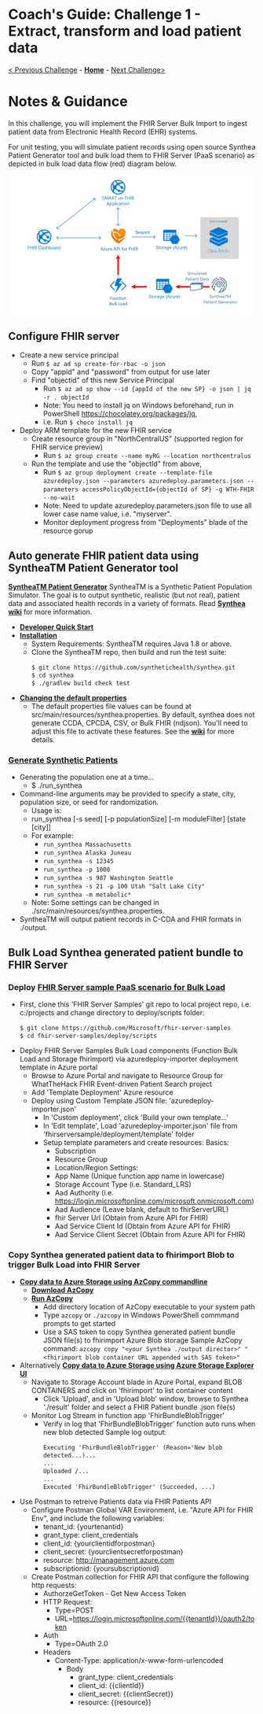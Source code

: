 # Coach's Guide: Challenge 1 - Extract, transform and load patient data

[< Previous Challenge](./Solution00.md) - **[Home](./readme.md)** - [Next Challenge>](./Solution02.md)

# Notes & Guidance

In this challenge, you will implement the FHIR Server Bulk Import to ingest patient data from Electronic Health Record (EHR) systems.  

For unit testing, you will simulate patient records using open source Synthea Patient Generator tool and bulk load them to FHIR Server (PaaS scenario) as depicted in bulk load data flow (red) diagram below.

![FHIR Server Bulk Load](../images/fhir-serverless-bulk-load.jpg)

## Configure FHIR server
- Create a new service principal
    - Run `$ az ad sp create-for-rbac -o json`
    - Copy "appid" and "password" from output for use later
    - Find "objectid" of this new Service Principal
        - Run `$ az ad sp show --id {appId of the new SP} -o json | jq -r . objectId`
        - Note: You need to install jq on Windows beforehand, run in PowerShell https://chocolatey.org/packages/jq, 
         - i.e. Run `$ choco install jq`
- Deploy ARM template for the new FHIR service
    - Create resource group in "NorthCentralUS" (supported region for FHIR service preview)
        - Run `$ az group create --name myRG --location northcentralus`
    - Run the template and use the "objectId" from above,
        - Run `$ az group deployment create --template-file azuredeploy.json --parameters azuredeploy.parameters.json --parameters accessPolicyObjectId={objectId of SP} -g WTH-FHIR --no-wait`
        - Note: Need to update azuredeploy.parameters.json file to use all lower case name value, i.e. "myserver".
        - Monitor deployment progress from "Deployments" blade of the resource gorup

## Auto generate FHIR patient data using SyntheaTM Patient Generator tool

**[SyntheaTM Patient Generator](https://github.com/synthetichealth/synthea#syntheatm-patient-generator)**
SyntheaTM is a Synthetic Patient Population Simulator. The goal is to output synthetic, realistic (but not real), patient data and associated health records in a variety of formats.  Read **[Synthea wiki](https://github.com/synthetichealth/synthea/wiki)** for more information.
- **[Developer Quick Start](https://github.com/synthetichealth/synthea#developer-quick-start)**
- **[Installation](https://github.com/synthetichealth/synthea#installation)**
    - System Requirements: SyntheaTM requires Java 1.8 or above.
    - Clone the SyntheaTM repo, then build and run the test suite:
        ```
        $ git clone https://github.com/synthetichealth/synthea.git
        $ cd synthea
        $ ./gradlew build check test
        ```
- **[Changing the default properties](https://github.com/synthetichealth/synthea#changing-the-default-properties)**
    - The default properties file values can be found at src/main/resources/synthea.properties. By default, synthea does not generate CCDA, CPCDA, CSV, or Bulk FHIR (ndjson). You'll need to adjust this file to activate these features. See the **[wiki](https://github.com/synthetichealth/synthea/wiki)** for more details.

### **[Generate Synthetic Patients](https://github.com/synthetichealth/synthea#generate-synthetic-patients)**
- Generating the population one at a time...
    - $ ./run_synthea
- Command-line arguments may be provided to specify a state, city, population size, or seed for randomization.
    - Usage is:
    - run_synthea [-s seed] [-p populationSize] [-m moduleFilter] [state [city]]
    - For example:
        - `run_synthea Massachusetts`
        - `run_synthea Alaska Juneau`
        - `run_synthea -s 12345`
        - `run_synthea -p 1000`
        - `run_synthea -s 987 Washington Seattle`
        - `run_synthea -s 21 -p 100 Utah "Salt Lake City"`
        - `run_synthea -m metabolic*`
    - Note: Some settings can be changed in ./src/main/resources/synthea.properties.
- SyntheaTM will output patient records in C-CDA and FHIR formats in ./output.

## Bulk Load Synthea generated patient bundle to FHIR Server
### Deploy **[FHIR Server sample PaaS scenario for Bulk Load](https://github.com/microsoft/fhir-server-samples)**
- First, clone this 'FHIR Server Samples' git repo to local project repo, i.e. c:/projects and change directory to deploy/scripts folder:
    ```
    $ git clone https://github.com/Microsoft/fhir-server-samples
    $ cd fhir-server-samples/deploy/scripts
    ```
- Deploy FHIR Server Samples Bulk Load components (Function Bulk Load and Storage fhirimport) via azuredeploy-importer deployment template in Azure portal
    - Browse to Azure Portal and navigate to Resource Group for WhatTheHack FHIR Event-driven Patient Search project
    - Add 'Template Deployment' Azure resource
    - Deploy using Custom Template JSON file: 'azuredeploy-importer.json'
        - In 'Custom deployment', click 'Build your own template...'
        - In 'Edit template', Load 'azuredeploy-importer.json' file from 'fhirserversample/deployment/template' folder
        - Setup template parameters and create resources:
            Basics:
            - Subscription
            - Resource Group
            - Location/Region
            Settings:
            - App Name (Unique function app name in lowercase)
            - Storage Account Type (i.e. Standard_LRS)
            - Aad Authority (i.e. https://login.microsoftonline.com/microsoft.onmicrosoft.com)
            - Aad Audience (Leave blank, default to fhirServerURL)
            - fhir Server Url (Obtain from Azure API for FHIR)
            - Aad Service Client Id (Obtain from Azure API for FHIR)
            - Aad Service Client Secret (Obtain from Azure API for FHIR)
### Copy Synthea generated patient data to fhirimport Blob to trigger Bulk Load into FHIR Server 
- **[Copy data to Azure Storage using AzCopy commandline](https://docs.microsoft.com/en-us/azure/storage/common/storage-use-azcopy-v10)**
    - **[Download AzCopy](https://docs.microsoft.com/en-us/azure/storage/common/storage-use-azcopy-v10#download-azcopy)**
    - **[Run AzCopy](https://docs.microsoft.com/en-us/azure/storage/common/storage-use-azcopy-v10#run-azcopy)**
        - Add directory location of AzCopy executable to your system path
        - Type `azcopy` or `./azcopy` in Windows PowerShell commmand prompts to get started
        - Use a SAS token to copy Synthea generated patient bundle JSON file(s) to fhirimport Azure Blob storage
               Sample AzCopy command:
               ```
               azcopy copy "<your Synthea ./output director>" "<fhirimport blob container URL appended with SAS token>"
               ```
- Alternatively **[Copy data to Azure Storage using Azure Storage Explorer UI](https://docs.microsoft.com/en-us/azure/storage/common/storage-use-azcopy-v10#use-azcopy-in-azure-storage-explorer)**
    - Navigate to Storage Account blade in Azure Portal, expand BLOB CONTAINERS and click on 'fhirimport' to list container content
        - Click 'Upload', and in 'Upload blob' window, browse to Synthea './result' folder and select a FHIR Patient bundle .json file(s)
    - Monitor Log Stream in function app 'FhirBundleBlobTrigger'
        - Verify in log that 'FhirBundleBlobTrigger' function auto runs when new blob detected
            Sample log output:
            ```
            Executing 'FhirBundleBlobTrigger' (Reason='New blob detected...)...
            ...
            Uploaded /...
            ...
            Executed 'FhirBundleBlobTrigger' (Succeeded, ...)
            ```
- Use Postman to retreive Patients data via FHIR Patients API
    - Configure Postman Global VAR Environment, i.e. "Azure API for FHIR Env", and include the following variables:
        - tenant_id: {yourtenantid}
        - grant_type: client_credentials
        - client_id: {yourclientidforpostman}
        - client_secret: {yourclientsecretforpostman}
        - resource: http://management.azure.com
        - subscriptionid: {yoursubscriptionid}
    - Create Postman collection for FHIR API that configure the following http requests:
        - AuthorzeGetToken - Get New Access Token
        - HTTP Request:
            - Type=POST
            - URL=https://login.microsoftonline.com/{{tenantId}}/oauth2/token
        - Auth
            - Type=OAuth 2.0
        - Headers
            - Content-Type: application/x-www-form-urlencoded
                - Body
                    - grant_type: client_credentials
                    - client_id: {{clientId}}
                    - client_secret: {{clientSecret}}
                    - resource: {{resource}}        
            



